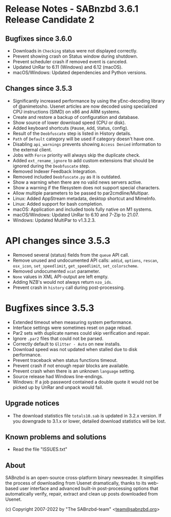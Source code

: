 Release Notes - SABnzbd 3.6.1 Release Candidate 2
=========================================================

## Bugfixes since 3.6.0
- Downloads in `Checking` status were not displayed correctly.
- Prevent showing crash on Status window during shutdown.
- Prevent scheduler crash if removed event is canceled.
- Updated UnRar to 6.11 (Windows) and 6.12 (macOS).
- macOS/Windows: Updated dependencies and Python versions.

## Changes since 3.5.3
- Significantly increased performance by using the yEnc-decoding
  library of @animetosho. Usenet articles are now decoded using
  specialized CPU instructions (SIMD) on x86 and ARM systems.
- Create and restore a backup of configuration and database.
- Show source of lower download speed (CPU or disk).
- Added keyboard shortcuts (`P`ause, `A`dd, `S`tatus, `C`onfig).
- Result of the `Deobfuscate` step is listed in History details.
- `Path` of `Default` category will be used if category doesn't have one.
- Disabling `api_warnings` prevents showing `Access Denied`
  information to the external client.
- Jobs with `Force` priority will always skip the duplicate check.
- Added `ext_rename_ignore` to add custom extensions that should
  be ignored during the `Deobfuscate` step.
- Removed Indexer Feedback Integration.
- Removed included `Deobfuscate.py` as it is outdated.
- Show a warning when there are no valid news servers active.
- Show a warning if the filesystem does not support special characters.
- Allow multiple parameters to be passed to par2cmdline/Multipar.
- Linux: Added AppStream metadata, desktop shortcut and MimeInfo.
- Linux: Added support for bash completion.
- macOS: Application and included tools fully native on M1 systems.
- macOS/Windows: Updated UnRar to 6.10 and 7-Zip to 21.07.
- Windows: Updated MultiPar to v1.3.2.3.

# API changes since 3.5.3
- Removed several (status) fields from the `queue` API call.
- Remove unused and undocumented API calls: `addid`, `options`, `rescan`,
  `osx_icon`, `set_speedlimit`, `get_speedlimit`, `set_colorscheme`.
- Removed undocumented `xcat` parameter.
- `None` values in XML API-output are left empty.
- Adding NZB's would not always return `nzo_ids`.
- Prevent crash in `history` call during post-processing.

# Bugfixes since 3.5.3
- Extended timeout when measuring system performance.
- Interface settings were sometimes reset on page reload.
- Par2 sets with duplicate names could skip verification and repair.
- Ignore `.par2` files that could not be parsed.
- Correctly default to `Glitter - Auto` on new installs.
- Download speed was not updated when stalled due to disk performance.
- Prevent traceback when status functions timeout.
- Prevent crash if not enough repair blocks are available.
- Prevent crash when there is an unknown `language` setting.
- Source release had Windows line-endings.
- Windows: If a job password contained a double quote it
  would not be picked up by UnRar and unpack would fail.

## Upgrade notices
- The download statistics file `totals10.sab` is updated in 3.2.x
  version. If you downgrade to 3.1.x or lower, detailed download
  statistics will be lost.

## Known problems and solutions
- Read the file "ISSUES.txt"

## About
  SABnzbd is an open-source cross-platform binary newsreader.
  It simplifies the process of downloading from Usenet dramatically, thanks
  to its web-based user interface and advanced built-in post-processing options
  that automatically verify, repair, extract and clean up posts downloaded
  from Usenet.

  (c) Copyright 2007-2022 by "The SABnzbd-team" \<team@sabnzbd.org\>
